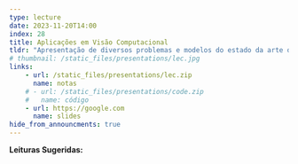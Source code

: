 ```yaml
---
type: lecture
date: 2023-11-20T14:00
index: 28
title: Aplicações em Visão Computacional
tldr: "Apresentação de diversos problemas e modelos do estado da arte de visão computacional."
# thumbnail: /static_files/presentations/lec.jpg
links: 
    - url: /static_files/presentations/lec.zip
      name: notas
    # - url: /static_files/presentations/code.zip
    #   name: código
    - url: https://google.com
      name: slides
hide_from_announcments: true
---
```

**Leituras Sugeridas:**


